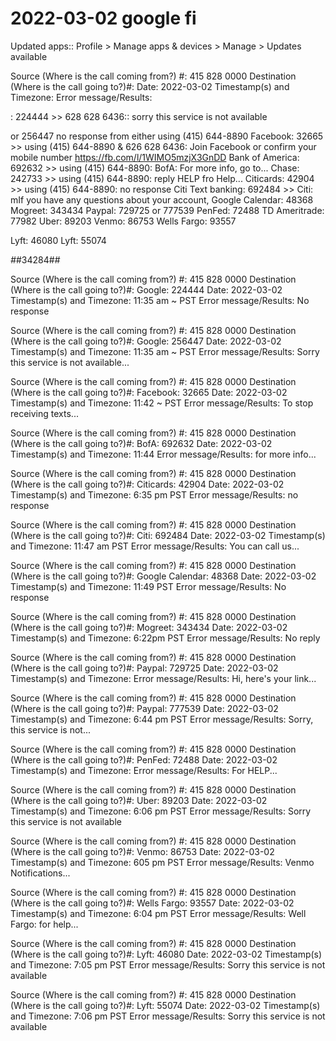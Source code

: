 # 2022-03-02 google fi


Updated apps:: Profile > Manage apps & devices > Manage > Updates available


Source (Where is the call coming from?) #: 415 828 0000
Destination (Where is the call going to?)#:
Date: 2022-03-02
Timestamp(s) and Timezone:
Error message/Results:

: 224444 >> 628 628 6436:: sorry this service is not available

or 256447 no response from either using (415) 644-8890
Facebook: 32665 >> using (415) 644-8890 & 626 628 6436: Join Facebook or confirm your mobile number https://fb.com/l/1WIMO5mzjX3GnDD
Bank of America: 692632 >> using (415) 644-8890: BofA: For more info, go to...
Chase: 242733 >> using (415) 644-8890: reply HELP fro Help...
Citicards: 42904 >> using (415) 644-8890: no response
Citi Text banking: 692484 >> Citi: mIf you have any questions about your account,
Google Calendar: 48368
Mogreet: 343434
Paypal: 729725 or 777539
PenFed: 72488
TD Ameritrade: 77982
Uber: 89203
Venmo: 86753
Wells Fargo: 93557

Lyft: 46080
Lyft: 55074

*#*#34284#*#*

Source (Where is the call coming from?) #: 415 828 0000
Destination (Where is the call going to?)#: Google: 224444
Date: 2022-03-02
Timestamp(s) and Timezone: 11:35 am ~ PST
Error message/Results: No response

Source (Where is the call coming from?) #: 415 828 0000
Destination (Where is the call going to?)#: Google:
256447
Date: 2022-03-02
Timestamp(s) and Timezone: 11:35 am ~ PST
Error message/Results: Sorry this service is not available...

Source (Where is the call coming from?) #: 415 828 0000
Destination (Where is the call going to?)#: Facebook: 32665
Date: 2022-03-02
Timestamp(s) and Timezone: 11:42 ~ PST
Error message/Results: To stop receiving texts...

Source (Where is the call coming from?) #: 415 828 0000
Destination (Where is the call going to?)#: BofA: 692632
Date: 2022-03-02
Timestamp(s) and Timezone: 11:44
Error message/Results: for more info...

Source (Where is the call coming from?) #: 415 828 0000
Destination (Where is the call going to?)#: Citicards: 42904
Date: 2022-03-02
Timestamp(s) and Timezone: 6:35 pm PST
Error message/Results: no response

Source (Where is the call coming from?) #: 415 828 0000
Destination (Where is the call going to?)#: Citi: 692484
Date: 2022-03-02
Timestamp(s) and Timezone: 11:47 am PST
Error message/Results: You can call us...

Source (Where is the call coming from?) #: 415 828 0000
Destination (Where is the call going to?)#: Google Calendar: 48368
Date: 2022-03-02
Timestamp(s) and Timezone: 11:49 PST
Error message/Results: No response

Source (Where is the call coming from?) #: 415 828 0000
Destination (Where is the call going to?)#: Mogreet: 343434
Date: 2022-03-02
Timestamp(s) and Timezone: 6:22pm PST
Error message/Results: No reply

Source (Where is the call coming from?) #: 415 828 0000
Destination (Where is the call going to?)#: Paypal: 729725
Date: 2022-03-02
Timestamp(s) and Timezone:
Error message/Results: Hi, here's your link...

Source (Where is the call coming from?) #: 415 828 0000
Destination (Where is the call going to?)#: Paypal: 777539
Date: 2022-03-02
Timestamp(s) and Timezone: 6:44 pm PST
Error message/Results: Sorry, this service is not...

Source (Where is the call coming from?) #: 415 828 0000
Destination (Where is the call going to?)#: PenFed: 72488
Date: 2022-03-02
Timestamp(s) and Timezone:
Error message/Results: For HELP...

Source (Where is the call coming from?) #: 415 828 0000
Destination (Where is the call going to?)#: Uber: 89203
Date: 2022-03-02
Timestamp(s) and Timezone: 6:06 pm PST
Error message/Results: Sorry this service is not available

Source (Where is the call coming from?) #: 415 828 0000
Destination (Where is the call going to?)#: Venmo: 86753
Date: 2022-03-02
Timestamp(s) and Timezone: 605 pm PST
Error message/Results: Venmo Notifications...

Source (Where is the call coming from?) #: 415 828 0000
Destination (Where is the call going to?)#: Wells Fargo: 93557
Date: 2022-03-02
Timestamp(s) and Timezone: 6:04 pm PST
Error message/Results: Well Fargo: for help...

Source (Where is the call coming from?) #: 415 828 0000
Destination (Where is the call going to?)#: Lyft: 46080
Date: 2022-03-02
Timestamp(s) and Timezone: 7:05 pm PST
Error message/Results: Sorry this service is not available

Source (Where is the call coming from?) #: 415 828 0000
Destination (Where is the call going to?)#: Lyft: 55074
Date: 2022-03-02
Timestamp(s) and Timezone: 7:06 pm PST
Error message/Results: Sorry this service is not available